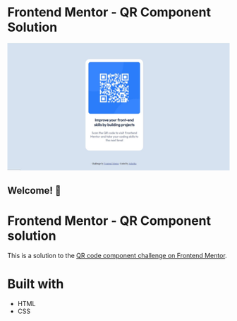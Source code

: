 # Frontend Mentor - QR Component Solution

![Design preview for the Recipe page coding challenge](./Screenshot.JPG)

## Welcome! 👋
# Frontend Mentor - QR Component solution

This is a solution to the [QR code component challenge on Frontend Mentor](https://www.frontendmentor.io/challenges/qr-code-component-iux_sIO_H).

# Built with
- HTML
- CSS
